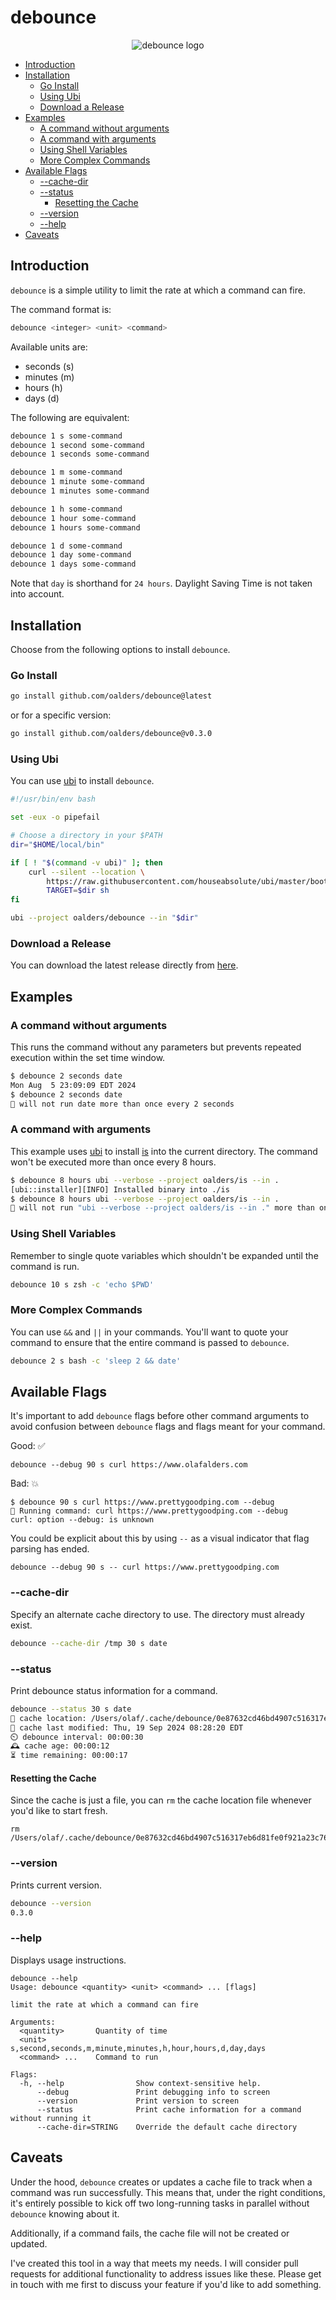 # debounce

<p align="center">
  <img src="logo.jpeg" alt="debounce logo" />
</p>

<!-- vim-markdown-toc GFM -->

- [Introduction](#introduction)
- [Installation](#installation)
  - [Go Install](#go-install)
  - [Using Ubi](#using-ubi)
  - [Download a Release](#download-a-release)
- [Examples](#examples)
  - [A command without arguments](#a-command-without-arguments)
  - [A command with arguments](#a-command-with-arguments)
  - [Using Shell Variables](#using-shell-variables)
  - [More Complex Commands](#more-complex-commands)
- [Available Flags](#available-flags)
  - [--cache-dir](#--cache-dir)
  - [--status](#--status)
    - [Resetting the Cache](#resetting-the-cache)
  - [--version](#--version)
  - [--help](#--help)
- [Caveats](#caveats)

<!-- vim-markdown-toc -->

## Introduction

`debounce` is a simple utility to limit the rate at which a command can fire.

The command format is:

```bash
debounce <integer> <unit> <command>
```

Available units are:

- seconds (s)
- minutes (m)
- hours (h)
- days (d)

The following are equivalent:

```bash
debounce 1 s some-command
debounce 1 second some-command
debounce 1 seconds some-command
```

```bash
debounce 1 m some-command
debounce 1 minute some-command
debounce 1 minutes some-command
```

```bash
debounce 1 h some-command
debounce 1 hour some-command
debounce 1 hours some-command
```

```bash
debounce 1 d some-command
debounce 1 day some-command
debounce 1 days some-command
```

Note that `day` is shorthand for `24 hours`. Daylight Saving Time is not taken
into account.

## Installation

Choose from the following options to install `debounce`.

### Go Install

```bash
go install github.com/oalders/debounce@latest
```

or for a specific version:

```bash
go install github.com/oalders/debounce@v0.3.0
```

### Using Ubi

You can use [ubi](https://github.com/houseabsolute/ubi) to install `debounce`.

```bash
#!/usr/bin/env bash

set -eux -o pipefail

# Choose a directory in your $PATH
dir="$HOME/local/bin"

if [ ! "$(command -v ubi)" ]; then
    curl --silent --location \
        https://raw.githubusercontent.com/houseabsolute/ubi/master/bootstrap/bootstrap-ubi.sh |
        TARGET=$dir sh
fi

ubi --project oalders/debounce --in "$dir"
```

### Download a Release

You can download the latest release directly from
[here](https://github.com/oalders/debounce/releases).

## Examples

### A command without arguments

This runs the command without any parameters but prevents repeated execution
within the set time window.

```bash
$ debounce 2 seconds date
Mon Aug  5 23:09:09 EDT 2024
$ debounce 2 seconds date
🚥 will not run date more than once every 2 seconds
```

### A command with arguments

This example uses [ubi](https://github.com/houseabsolute/ubi) to install
[is](https://github.com/oalders/is) into the current directory. The command
won't be executed more than once every 8 hours.

```bash
$ debounce 8 hours ubi --verbose --project oalders/is --in .
[ubi::installer][INFO] Installed binary into ./is
$ debounce 8 hours ubi --verbose --project oalders/is --in .
🚥 will not run "ubi --verbose --project oalders/is --in ." more than once every 8 hours
```

### Using Shell Variables

Remember to single quote variables which shouldn't be expanded until the command
is run.

```bash
debounce 10 s zsh -c 'echo $PWD'
```

### More Complex Commands

You can use `&&` and `||` in your commands. You'll want to quote your command to
ensure that the entire command is passed to `debounce`.

```bash
debounce 2 s bash -c 'sleep 2 && date'
```

## Available Flags

It's important to add `debounce` flags before other command arguments to avoid
confusion between `debounce` flags and flags meant for your command.

Good: ✅

```shell
debounce --debug 90 s curl https://www.olafalders.com
```

Bad: 💥

```shell
$ debounce 90 s curl https://www.prettygoodping.com --debug
🚀 Running command: curl https://www.prettygoodping.com --debug
curl: option --debug: is unknown
```

You could be explicit about this by using `--` as a visual indicator that flag
parsing has ended.

```shell
debounce --debug 90 s -- curl https://www.prettygoodping.com
```

### --cache-dir

Specify an alternate cache directory to use. The directory must already exist.

```bash
debounce --cache-dir /tmp 30 s date
```

### --status

Print debounce status information for a command.

```bash
debounce --status 30 s date
📁 cache location: /Users/olaf/.cache/debounce/0e87632cd46bd4907c516317eb6d81fe0f921a23c7643018f21292894b470681
🚧 cache last modified: Thu, 19 Sep 2024 08:28:20 EDT
⏲️ debounce interval: 00:00:30
🕰️ cache age: 00:00:12
⏳ time remaining: 00:00:17
```

#### Resetting the Cache

Since the cache is just a file, you can `rm` the cache location file whenever
you'd like to start fresh.

```shell
rm /Users/olaf/.cache/debounce/0e87632cd46bd4907c516317eb6d81fe0f921a23c7643018f21292894b470681
```

### --version

Prints current version.

```bash
debounce --version
0.3.0
```

### --help

Displays usage instructions.

```text
debounce --help
Usage: debounce <quantity> <unit> <command> ... [flags]

limit the rate at which a command can fire

Arguments:
  <quantity>       Quantity of time
  <unit>           s,second,seconds,m,minute,minutes,h,hour,hours,d,day,days
  <command> ...    Command to run

Flags:
  -h, --help                Show context-sensitive help.
      --debug               Print debugging info to screen
      --version             Print version to screen
      --status              Print cache information for a command without running it
      --cache-dir=STRING    Override the default cache directory
```

## Caveats

Under the hood, `debounce` creates or updates a cache file to track when a
command was run successfully. This means that, under the right conditions, it's
entirely possible to kick off two long-running tasks in parallel without
`debounce` knowing about it.

Additionally, if a command fails, the cache file will not be created or updated.

I've created this tool in a way that meets my needs. I will consider pull
requests for additional functionality to address issues like these. Please get
in touch with me first to discuss your feature if you'd like to add something.
